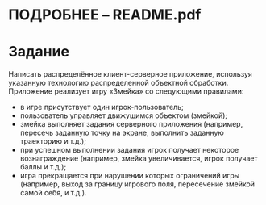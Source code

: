 # ПОДРОБНЕЕ – README.pdf

# Задание
Написать распределённое клиент-серверное приложение, используя указанную технологию распределенной объектной обработки. 
Приложение реализует игру «Змейка» со следующими правилами:
* в игре присутствует один игрок-пользователь;
* пользователь управляет движущимся объектом (змейкой);
* змейка выполняет задания серверного приложения (например, пересечь заданную точку на экране, выполнить заданную траекторию и т.д.);
* при успешном выполнении задания игрок получает некоторое вознаграждение (например, змейка увеличивается, игрок получает баллы и т.д.);
* игра прекращается при нарушении которых ограничений игры (например, выход за границу игрового поля, пересечение змейкой самой себя, и т.д.).
